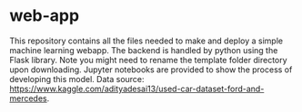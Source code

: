 # web-app
This repository contains all the files needed to make and deploy a simple machine learning webapp.
The backend is handled by python using the Flask library. 
Note you might need to rename the template folder directory upon downloading.
Jupyter notebooks are provided to show the process of developing this model. 
Data source: https://www.kaggle.com/adityadesai13/used-car-dataset-ford-and-mercedes. 
